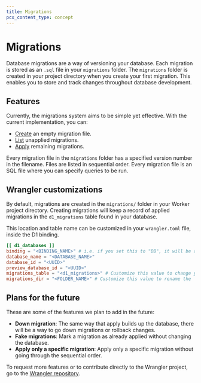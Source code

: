 ```yaml
---
title: Migrations
pcx_content_type: concept
---
```


# Migrations

Database migrations are a way of versioning your database. Each migration is stored as an `.sql` file in your `migrations` folder. The `migrations` folder is created in your project directory when you create your first migration. This enables you to store and track changes throughout database development.

## Features

Currently, the migrations system aims to be simple yet effective. With the current implementation, you can:

- [Create](/workers/wrangler/commands/#migrations-create) an empty migration file.
- [List](/workers/wrangler/commands/#migrations-list) unapplied migrations.
- [Apply](/workers/wrangler/commands/#migrations-apply) remaining migrations.

Every migration file in the `migrations` folder has a specified version number in the filename. Files are listed in sequential order. Every migration file is an SQL file where you can specify queries to be run.

## Wrangler customizations

By default, migrations are created in the `migrations/` folder in your Worker project directory. Creating migrations will keep a record of applied migrations in the `d1_migrations` table found in your database.

This location and table name can be customized in your `wrangler.toml` file, inside the D1 binding.

```toml
[[ d1_databases ]]
binding = "<BINDING_NAME>" # i.e. if you set this to "DB", it will be available in your Worker at `env.DB`
database_name = "<DATABASE_NAME>"
database_id = "<UUID>"
preview_database_id = "<UUID>"
migrations_table = "<d1_migrations>" # Customize this value to change your applied migrations table name
migrations_dir = "<FOLDER_NAME>" # Customize this value to rename the `migrations` folder
```

## Plans for the future

These are some of the features we plan to add in the future:

- **Down migration**: The same way that apply builds up the database, there will be a way to go down migrations or rollback changes.
- **Fake migrations**: Mark a migration as already applied without changing the database.
- **Apply only a specific migration**: Apply only a specific migration without going through the sequential order.

To request more features or to contribute directly to the Wrangler project, go to the [Wrangler repository](https://github.com/cloudflare/workers-sdk).
